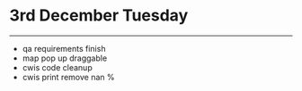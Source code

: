 # 3rd December Tuesday

---



- qa requirements finish
- map pop up draggable
- cwis code cleanup
- cwis print remove nan %
